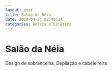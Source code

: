 ```yaml
---
layout: post
title: Salão da Néia 
date: 2020-04-24 08:40:34 
categories: Beleza e Estética
---
```


# Salão da Néia 

Design de sobrancelha,  Depilação e cabeleireira

